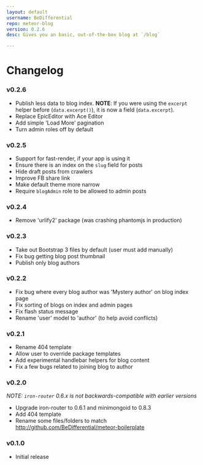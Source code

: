 ```yaml
---
layout: default
username: BeDifferential
repo: meteor-blog
version: 0.2.6
desc: Gives you an basic, out-of-the-box blog at `/blog`

---
```

# Changelog

### v0.2.6

* Publish less data to blog index. **NOTE**: If you were using the `excerpt`
  helper before (`data.excerpt()`), it is now a field (`data.excerpt`).
* Replace EpicEditor with Ace Editor
* Add simple 'Load More' pagination
* Turn admin roles off by default

### v0.2.5

* Support for fast-render, if your app is using it
* Ensure there is an index on the `slug` field for posts
* Hide draft posts from crawlers
* Improve FB share link
* Make default theme more narrow
* Require `blogAdmin` role to be allowed to admin posts

### v0.2.4

* Remove 'urlify2' package (was crashing phantomjs in production)

### v0.2.3

* Take out Bootstrap 3 files by default (user must add manually)
* Fix bug getting blog post thumbnail
* Publish only blog authors

### v0.2.2

* Fix bug where every blog author was 'Mystery author' on blog index page
* Fix sorting of blogs on index and admin pages
* Fix flash status message
* Rename 'user' model to 'author' (to help avoid conflicts)

### v0.2.1

* Rename 404 template
* Allow user to override package templates
* Add experimental handlebar helpers for blog content
* Fix a few bugs related to joining blog to author

### v0.2.0

_NOTE: `iron-router` 0.6.x is not backwards-compatible with earlier versions_

* Upgrade iron-router to 0.6.1 and minimongoid to 0.8.3
* Add 404 template
* Rename some files/folders to match http://github.com/BeDifferential/meteor-boilerplate

### v0.1.0

* Initial release

